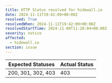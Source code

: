 ```yaml
---
title: HTTP Status resolved for hidewall.io
date: 2024-11-11T19:42:09+00:00Z
resolved: True
resolvedWhen: 2024-11-11T19:42:09+00:00Z
resolvedStartTime: 2024-11-08T11:28:04+00:00Z
severity: notice
affected:
  - hidewall.io
section: issue
---
```


| Expected Statuses | Actual Status  |
|-------------------|----------------|
| 200, 301, 302, 403 | 403 |
